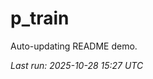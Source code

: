# p_train

Auto-updating README demo.

<!--START_SECTION:status-->
_Last run: 2025-10-28 15:27 UTC_
<!--END_SECTION:status-->









































































































































































































































































































































































































































































































































































































































































































































































































































































































































































































































































































































































































































































































































































































































































































































